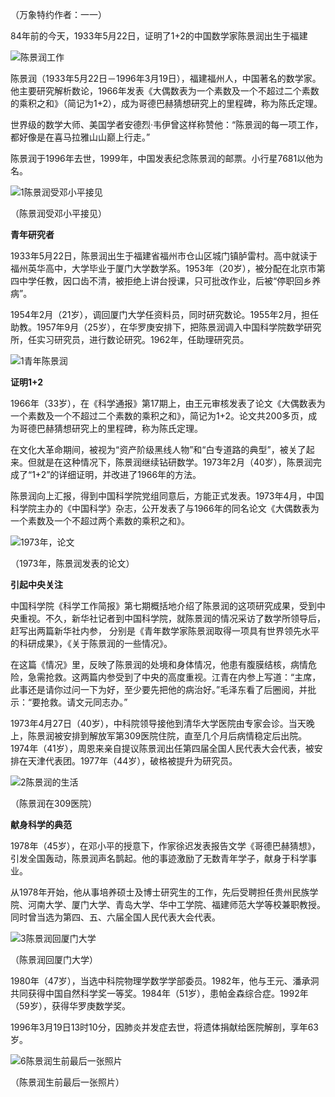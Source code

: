 （万象特约作者：一一）

84年前的今天，1933年5月22日，证明了1+2的中国数学家陈景润出生于福建

![陈景润工作](陈景润工作.jpg)



陈景润（1933年5月22日－1996年3月19日），福建福州人，中国著名的数学家。他主要研究解析数论，1966年发表《大偶数表为一个素数及一个不超过二个素数的乘积之和》（简记为1+2），成为哥德巴赫猜想研究上的里程碑，称为陈氏定理。

世界级的数学大师、美国学者安德烈·韦伊曾这样称赞他：“陈景润的每一项工作，都好像是在喜马拉雅山山巅上行走。”

陈景润于1996年去世，1999年，中国发表纪念陈景润的邮票。小行星7681以他为名。

![1陈景润受邓小平接见](1陈景润受邓小平接见.jpg)

（陈景润受邓小平接见）

**青年研究者**

1933年5月22日，陈景润出生于福建省福州市仓山区城门镇胪雷村。高中就读于福州英华高中，大学毕业于厦门大学数学系。1953年（20岁），被分配在北京市第四中学任教，因口齿不清，被拒绝上讲台授课，只可批改作业，后被“停职回乡养病”。

1954年2月（21岁），调回厦门大学任资料员，同时研究数论。1955年2月，担任助教。1957年9月（25岁），在华罗庚安排下，把陈景润调入中国科学院数学研究所，任实习研究员，进行数论研究。1962年，任助理研究员。

![1青年陈景润](1青年陈景润.jpg)

**证明1+2**

1966年（33岁），在《科学通报》第17期上，由王元审核发表了论文《大偶数表为一个素数及一个不超过二个素数的乘积之和》，简记为1+2。论文共200多页，成为哥德巴赫猜想研究上的里程碑，称为陈氏定理。

在文化大革命期间，被视为“资产阶级黑线人物”和“白专道路的典型”，被关了起来。但就是在这种情况下，陈景润继续钻研数学。1973年2月（40岁），陈景润完成了“1+2”的详细证明，并改进了1966年的方法。

陈景润向上汇报，得到中国科学院党组同意后，方能正式发表。1973年4月，中国科学院主办的《中国科学》杂志，公开发表了与1966年的同名论文《大偶数表为一个素数及一个不超过两个素数的乘积之和》。

![1973年，论文](1973年，论文.jpeg)

（1973年，陈景润发表的论文）

**引起中央关注**

中国科学院《科学工作简报》第七期概括地介绍了陈景润的这项研究成果，受到中央重视。不久，新华社记者到中国科学院，就陈景润的情况采访了数学所领导后，赶写出两篇新华社内参， 分别是《青年数学家陈景润取得一项具有世界领先水平的科研成果》，《关于陈景润的一些情况》。

在这篇《情况》里，反映了陈景润的处境和身体情况，他患有腹膜结核，病情危险，急需抢救。这两篇内参受到了中央的高度重视。江青在内参上写道：“主席，此事还是请你过问一下为好，至少要先把他的病治好。”毛泽东看了后圈阅，并批示：“要抢救。请文元同志办。”

1973年4月27日（40岁），中科院领导接他到清华大学医院由专家会诊。当天晚上，陈景润被安排到解放军第309医院住院，直至几个月后病情稳定后出院。1974年（41岁），周恩来亲自提议陈景润出任第四届全国人民代表大会代表，被安排在天津代表团。1977年（44岁），破格被提升为研究员。

![2陈景润的生活](2陈景润的生活.jpg)

（陈景润在309医院）

**献身科学的典范**

1978年（45岁），在邓小平的授意下，作家徐迟发表报告文学《哥德巴赫猜想》，引发全国轰动，陈景润声名鹊起。他的事迹激励了无数青年学子，献身于科学事业。

从1978年开始，他从事培养硕士及博士研究生的工作，先后受聘担任贵州民族学院、河南大学、厦门大学、青岛大学、华中工学院、福建师范大学等校兼职教授。同时曾当选为第四、五、六届全国人民代表大会代表。

![3陈景润回厦门大学](3陈景润回厦门大学.jpg)

（陈景润回厦门大学）

1980年（47岁），当选中科院物理学数学学部委员。1982年，他与王元、潘承洞共同获得中国自然科学奖一等奖。1984年（51岁），患帕金森综合症。1992年（59岁），获得华罗庚数学奖。

1996年3月19日13时10分，因肺炎并发症去世，将遗体捐献给医院解剖，享年63岁。

![6陈景润生前最后一张照片](6陈景润生前最后一张照片.jpg)

（陈景润生前最后一张照片）


